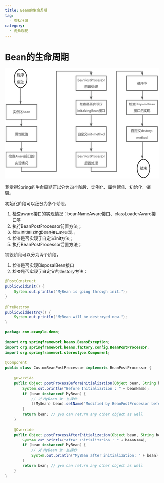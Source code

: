 ```yaml
---
title: Bean的生命周期
tag:
  - 查缺补漏
category: 
  - 走马观花
---
```

# Bean的生命周期

![img](../img/postimg/bean的生命周期.jpeg)



我觉得Spring的生命周期可以分为四个阶段，实例化、属性赋值、初始化、销毁。



初始化阶段可以细分为多个阶段，

1. 检查aware接口的实现情况：beanNameAware接口、classLoaderAware接口等
2. 执行BeanPostProcessor前置方法；
3. 检查initializingBean接口的实现；
4. 检查是否实现了自定义init方法；
5. 执行BeanPostProcessor后置方法；



销毁阶段可以分为两个阶段，

1. 检查是否实现DisposalBean接口
2. 检查是否实现了自定义的destory方法；





```java
@PostConstruct
publicvoidinit() { 
    System.out.println("MyBean is going through init."); 
} 

@PreDestroy
publicvoiddestroy() {
    System.out.println("MyBean will be destroyed now."); 
}  
```





```java
package com.example.demo;

import org.springframework.beans.BeansException;
import org.springframework.beans.factory.config.BeanPostProcessor;
import org.springframework.stereotype.Component;

@Component
public class CustomBeanPostProcessor implements BeanPostProcessor {

    @Override
    public Object postProcessBeforeInitialization(Object bean, String beanName) throws BeansException {
        System.out.println("Before Initialization : " + beanName);
        if (bean instanceof MyBean) {
            // 对 MyBean 做一些操作
            ((MyBean) bean).setName("Modified by BeanPostProcessor before init");
        }
        return bean; // you can return any other object as well
    }

    @Override
    public Object postProcessAfterInitialization(Object bean, String beanName) throws BeansException {
        System.out.println("After Initialization : " + beanName);
        if (bean instanceof MyBean) {
            // 对 MyBean 做一些操作
            System.out.println("MyBean after initialization: " + bean);
        }
        return bean; // you can return any other object as well
    }
}
```